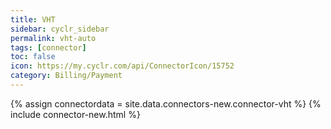 ```yaml
---
title: VHT
sidebar: cyclr_sidebar
permalink: vht-auto
tags: [connector]
toc: false
icon: https://my.cyclr.com/api/ConnectorIcon/15752
category: Billing/Payment
---
```

{% assign connectordata = site.data.connectors-new.connector-vht %}
{% include connector-new.html %}	
